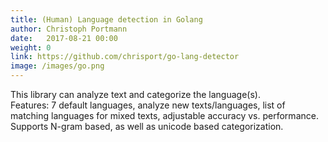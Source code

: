```yaml
---
title: (Human) Language detection in Golang
author: Christoph Portmann
date:   2017-08-21 00:00
weight: 0
link: https://github.com/chrisport/go-lang-detector
image: /images/go.png
---
```

This library can analyze text and categorize the language(s).   
Features: 7 default languages, analyze new texts/languages, list of matching languages 
for mixed texts, adjustable accuracy vs. performance. Supports N-gram based, as well as unicode based categorization.
